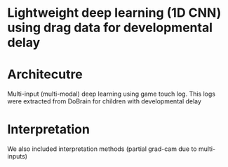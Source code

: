 # Lightweight deep learning (1D CNN) using drag data for developmental delay


# Architecutre
Multi-input (multi-modal) deep learning using game touch log.
This logs were extracted from DoBrain for children with developmental delay

# Interpretation
We also included interpretation methods (partial grad-cam due to multi-inputs)

